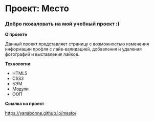 # Проект: Место

### Добро пожаловать на мой учебный проект :)

**О проекте**

Данный проект представляет страницу с возможностью изменения информации профля с лайв-валидацией, добавления и удаления фотографий и выставления лайков.

**Технологии**

* HTML5
* CSS3
* БЭМ
* Модули
* ООП

**Ссылка на проект**

https://yanabonne.github.io/mesto/
